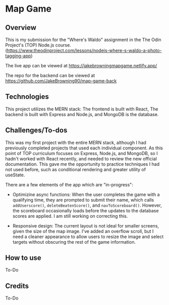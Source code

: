 # Map Game

## Overview

This is my submission for the "Where's Waldo" assignment in the The Odin Project's (TOP) Node.js course. (https://www.theodinproject.com/lessons/nodejs-where-s-waldo-a-photo-tagging-app)

The live app can be viewed at https://jakebrowningmapgame.netlify.app/

The repo for the backend can be viewed at https://github.com/JakeBrowning90/map-game-back


## Technologies

This project utilizes the MERN stack: The frontend is built with React, The backend is built with Express and Node.js, and MongoDB is the database.

## Challenges/To-dos

This was my first project with the entire MERN stack, although I had previously completed projects that used each individual component. As this point of TOP curriculum focuses on Express, Node.js, and MongoDB, so I hadn't worked with React recently, and needed to review the new official documentation. This gave me the opportunity to practice techniques I had not used before, such as conditional rendering and greater utility of useState.

There are a few elements of the app which are "in-progress":
- Optimizine async functions: When the user completes the game with a qualifying time, they are prompted to submit their name, which calls `addUserscore()`, `deleteBeatenScore()`, and `navToScoreboard()`. However, the scoreboard occasionally loads before the updates to the database scores are applied. I am still working on correcting this. 

- Responsive design: The current layout is not ideal for smaller screens, given the size of the map image. I've added an overflow scroll, but I need a cleaner appearance to allow users to resize the image and select targets without obscuring the rest of the game information.

## How to use

To-Do

## Credits

To-Do
